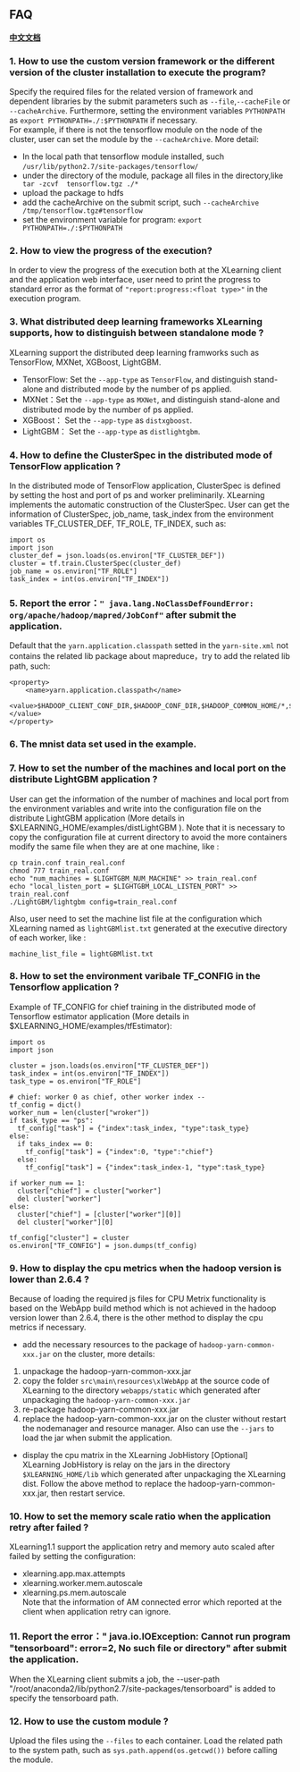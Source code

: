 ## FAQ

[**中文文档**](./faq_cn.md)

### 1. How to use the custom version framework or the different version of the cluster installation to execute the program?  
Specify the required files for the related version of framework and dependent libraries by the submit parameters such as `--file`,`--cacheFile` or `--cacheArchive`. Furthermore, setting the environment variables `PYTHONPATH` as `export PYTHONPATH=./:$PYTHONPATH` if necessary.  
For example, if there is not the tensorflow module on the node of the cluster, user can set the module by the `--cacheArchive`. More detail:   
- In the local path that tensorflow module installed, such `/usr/lib/python2.7/site-packages/tensorflow/`  
- under the directory of the module, package all files in the directory,like ` tar -zcvf  tensorflow.tgz ./*`    
- upload the package to hdfs   
- add the cacheArchive on the submit script, such `--cacheArchive /tmp/tensorflow.tgz#tensorflow`   
- set the environment variable for program: `export PYTHONPATH=./:$PYTHONPATH`  

### 2. How to view the progress of the execution?
In order to view the progress of the execution both at the XLearning client and the application web interface, user need to print the progress to standard error as the format of `"report:progress:<float type>"` in the execution program.  

### 3. What distributed deep learning frameworks XLearning supports, how to distinguish between standalone mode ?    
XLearning support the distributed deep learning framworks such as TensorFlow, MXNet, XGBoost, LightGBM.  
- TensorFlow: Set the `--app-type` as `TensorFlow`, and distinguish stand-alone and distributed mode by the number of ps applied.   
- MXNet：Set the `--app-type` as `MXNet`, and distinguish stand-alone and distributed mode by the number of ps applied.   
- XGBoost： Set the `--app-type` as `distxgboost`.  
- LightGBM： Set the `--app-type` as `distlightgbm`.  

### 4. How to define the ClusterSpec in the distributed mode of TensorFlow application ?  
In the distributed mode of TensorFlow application, ClusterSpec is defined by setting the host and port of ps and worker preliminarily. XLearning implements the automatic construction of the ClusterSpec. User can get the information of ClusterSpec, job\_name, task\_index from the environment variables TF\_CLUSTER\_DEF, TF\_ROLE, TF\_INDEX, such as:  

    import os
    import json
    cluster_def = json.loads(os.environ["TF_CLUSTER_DEF"])
    cluster = tf.train.ClusterSpec(cluster_def)
    job_name = os.environ["TF_ROLE"]
    task_index = int(os.environ["TF_INDEX"])


### 5. Report the error：`" java.lang.NoClassDefFoundError: org/apache/hadoop/mapred/JobConf"` after submit the application.       
Default that the `yarn.application.classpath` setted in the `yarn-site.xml` not contains the related lib package about mapreduce，try to add the related lib path, such:    

    <property>
        <name>yarn.application.classpath</name>    
        <value>$HADOOP_CLIENT_CONF_DIR,$HADOOP_CONF_DIR,$HADOOP_COMMON_HOME/*,$HADOOP_COMMON_HOME/lib/*,$HADOOP_HDFS_HOME/*,$HADOOP_HDFS_HOME/lib/*,$HADOOP_YARN_HOME/*,$HADOOP_YARN_HOME/lib/*,$HADOOP_MAPRED_HOME/*,$HADOOP_MAPRED_HOME/lib/*</value>  
    </property>  


### 6. The mnist data set used in the example.  

### 7. How to set the number of the machines and local port on the distribute LightGBM application ?  
User can get the information of the number of machines and local port from the environment variables and write into the configuration file on the distribute LightGBM application (More details in $XLEARNING_HOME/examples/distLightGBM ). Note that it is necessary to copy the configuration file at current directory to avoid the more containers modify the same file when they are at one machine, like :   

    cp train.conf train_real.conf
    chmod 777 train_real.conf
    echo "num_machines = $LIGHTGBM_NUM_MACHINE" >> train_real.conf
    echo "local_listen_port = $LIGHTGBM_LOCAL_LISTEN_PORT" >> train_real.conf
    ./LightGBM/lightgbm config=train_real.conf


Also, user need to set the machine list file at the configuration which XLearning named as `lightGBMlist.txt` generated at the executive directory of each worker, like :  

    machine_list_file = lightGBMlist.txt


### 8. How to set the environment varibale TF_CONFIG in the Tensorflow application ?  
Example of TF_CONFIG for chief training in the distributed mode of Tensorflow estimator application (More details in $XLEARNING_HOME/examples/tfEstimator):    

    import os
    import json
    
    cluster = json.loads(os.environ["TF_CLUSTER_DEF"])
    task_index = int(os.environ["TF_INDEX"])
    task_type = os.environ["TF_ROLE"]

    # chief: worker 0 as chief, other worker index --
    tf_config = dict()
    worker_num = len(cluster["wroker"])
    if task_type == "ps":
	  tf_config["task"] = {"index":task_index, "type":task_type}
    else:
	  if taks_index == 0:
	    tf_config["task"] = {"index":0, "type":"chief"}
	  else:
		tf_config["task"] = {"index":task_index-1, "type":task_type}

    if worker_num == 1:
	  cluster["chief"] = cluster["worker"]
	  del cluster["worker"]
    else:
	  cluster["chief"] = [cluster["worker"][0]]
	  del cluster["worker"][0]

    tf_config["cluster"] = cluster
    os.environ["TF_CONFIG"] = json.dumps(tf_config)
  

### 9. How to display the cpu metrics when the hadoop version is lower than 2.6.4 ?   

Because of loading the required js files for CPU Metrix functionality is based on the WebApp build method which is not achieved in the hadoop version lower than 2.6.4, there is the other method to display the cpu metrics if necessary.   
- add the necessary resources to the package of `hadoop-yarn-common-xxx.jar` on the cluster, more details:  
1) unpackage the hadoop-yarn-common-xxx.jar  
2) copy the folder `src\main\resources\xlWebApp` at the source code of XLearning to the directory `webapps/static` which generated after unpackaging the `hadoop-yarn-common-xxx.jar`  
3) re-package hadoop-yarn-common-xxx.jar  
4) replace the hadoop-yarn-common-xxx.jar on the cluster without restart the nodemanager and resource manager. Also can use the `--jars` to load the jar when submit the application.  
- display the cpu matrix in the XLearning JobHistory [Optional]  
XLearning JobHistory is relay on the jars in the directory `$XLEARNING_HOME/lib` which generated after unpackaging the XLearning dist. Follow the above method to replace the hadoop-yarn-common-xxx.jar, then restart service.  


### 10. How to set the memory scale ratio when the application retry after failed ?  
XLearning1.1 support the application retry and memory auto scaled after failed by setting the configuration:  
- xlearning.app.max.attempts  
- xlearning.worker.mem.autoscale  
- xlearning.ps.mem.autoscale  
Note that the information of AM connected error which reported at the client when application retry can ignore. 

### 11. Report the error：" java.io.IOException: Cannot run program "tensorboard": error=2, No such file or directory" after submit the application.       
When the XLearning client submits a job, the --user-path "/root/anaconda2/lib/python2.7/site-packages/tensorboard" is added to specify the tensorboard path.

### 12. How to use the custom module ?  
Upload the files using the `--files` to each container. Load the related path to the system path, such as `sys.path.append(os.getcwd())` before calling the module.  

  
